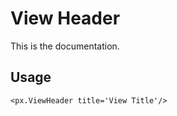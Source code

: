 # View Header
This is the documentation.


## Usage

```react
<px.ViewHeader title='View Title'/>
```
